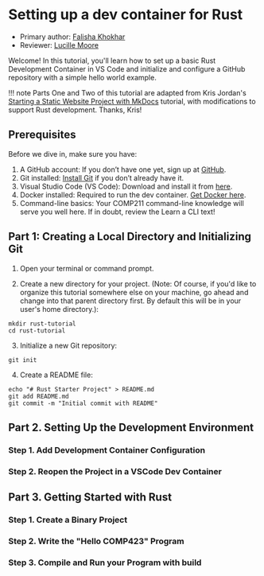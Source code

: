 # Setting up a dev container for Rust

* Primary author: [Falisha Khokhar](https://github.com/falishakhokhar)
* Reviewer: [Lucille Moore](https://github.com/lmoore36)

Welcome! In this tutorial, you'll learn how to set up a basic Rust Development Container in VS Code and initialize and configure a GitHub repository with a simple hello world example.

!!! note
    Parts One and Two of this tutorial are adapted from Kris Jordan's [Starting a Static Website Project with MkDocs](https://comp423-25s.github.io/resources/MkDocs/tutorial/) tutorial, with modifications to support Rust development. Thanks, Kris!

## Prerequisites

Before we dive in, make sure you have:

1. A GitHub account: If you don’t have one yet, sign up at [GitHub](https://github.com/).
2. Git installed: [Install Git](https://git-scm.com/book/en/v2/Getting-Started-Installing-Git) if you don’t already have it.
3. Visual Studio Code (VS Code): Download and install it from [here](https://code.visualstudio.com/).
4. Docker installed: Required to run the dev container. [Get Docker here](https://www.docker.com/products/docker-desktop).
5. Command-line basics: Your COMP211 command-line knowledge will serve you well here. If in doubt, review the Learn a CLI text!

## Part 1: Creating a Local Directory and Initializing Git

1. Open your terminal or command prompt.

2. Create a new directory for your project. (Note: Of course, if you'd like to organize this tutorial somewhere else on your machine, go ahead and change into that parent directory first. By default this will be in your user's home directory.):

```
mkdir rust-tutorial
cd rust-tutorial
```

3. Initialize a new Git repository:

```
git init
```

4. Create a README file:

```
echo "# Rust Starter Project" > README.md
git add README.md
git commit -m "Initial commit with README"
```

## Part 2. Setting Up the Development Environment

### Step 1. Add Development Container Configuration
### Step 2. Reopen the Project in a VSCode Dev Container

## Part 3. Getting Started with Rust

### Step 1. Create a Binary Project
### Step 2. Write the "Hello COMP423" Program
### Step 3. Compile and Run your Program with build